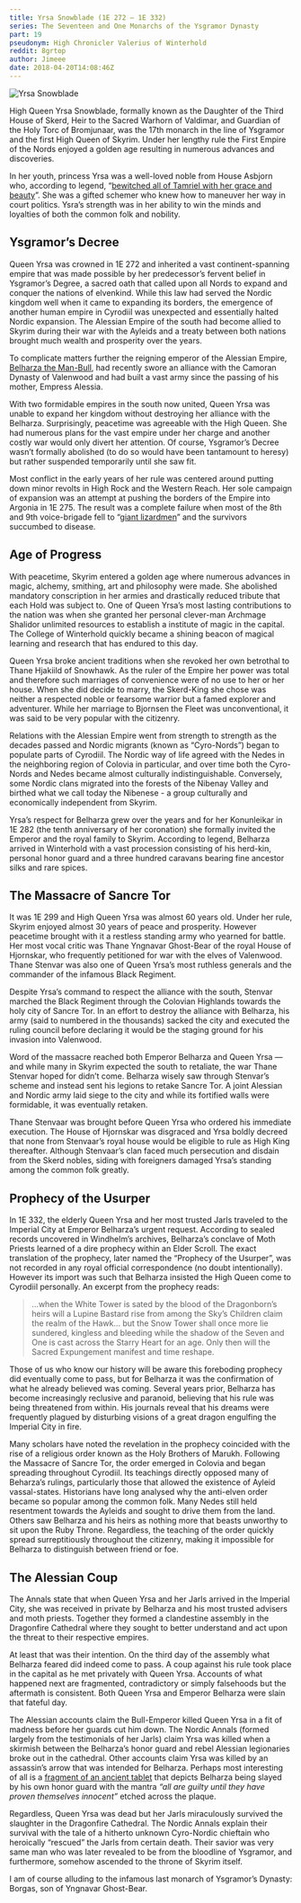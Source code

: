 ```yaml
---
title: Yrsa Snowblade (1E 272 — 1E 332)
series: The Seventeen and One Monarchs of the Ysgramor Dynasty
part: 19
pseudonym: High Chronicler Valerius of Winterhold
reddit: 8grtop
author: Jimeee
date: 2018-04-20T14:08:46Z
---
```


![Yrsa Snowblade][banner]

High Queen Yrsa Snowblade, formally known as the Daughter of the Third House of
Skerd, Heir to the Sacred Warhorn of Valdimar, and Guardian of the Holy Torc of
Bromjunaar, was the 17th monarch in the line of Ysgramor and the first High
Queen of Skyrim. Under her lengthy rule the First Empire of the Nords enjoyed a
golden age resulting in numerous advances and discoveries.

In her youth, princess Yrsa was a well-loved noble from House Asbjorn who,
according to legend, “[bewitched all of Tamriel with her grace and beauty][0]”.
She was a gifted schemer who knew how to maneuver her way in court politics.
Ysra’s strength was in her ability to win the minds and loyalties of both the
common folk and nobility.

## Ysgramor’s Decree

Queen Yrsa was crowned in 1E 272 and inherited a vast continent-spanning empire
that was made possible by her predecessor’s fervent belief in Ysgramor’s Degree,
a sacred oath that called upon all Nords to expand and conquer the nations of
elvenkind. While this law had served the Nordic kingdom well when it came to
expanding its borders, the emergence of another human empire in Cyrodiil was
unexpected and essentially halted Nordic expansion. The Alessian Empire of the
south had become allied to Skyrim during their war with the Ayleids and a treaty
between both nations brought much wealth and prosperity over the years.

To complicate matters further the reigning emperor of the Alessian Empire,
[Belharza the Man-Bull][1], had recently swore an alliance with the Camoran
Dynasty of Valenwood and had built a vast army since the passing of his mother,
Empress Alessia.

With two formidable empires in the south now united, Queen Yrsa was unable to
expand her kingdom without destroying her alliance with the Belharza.
Surprisingly, peacetime was agreeable with the High Queen. She had numerous
plans for the vast empire under her charge and another costly war would only
divert her attention. Of course, Ysgramor’s Decree wasn’t formally abolished (to
do so would have been tantamount to heresy) but rather suspended temporarily
until she saw fit.

Most conflict in the early years of her rule was centered around putting down
minor revolts in High Rock and the Western Reach. Her sole campaign of expansion
was an attempt at pushing the borders of the Empire into Argonia in 1E 275. The
result was a complete failure when most of the 8th and 9th voice-brigade fell to
“[giant lizardmen][2]” and the survivors succumbed to disease.

## Age of Progress

With peacetime, Skyrim entered a golden age where numerous advances in magic,
alchemy, smithing, art and philosophy were made. She abolished mandatory
conscription in her armies and drastically reduced tribute that each Hold was
subject to. One of Queen Yrsa’s most lasting contributions to the nation was
when she granted her personal clever-man Archmage Shalidor unlimited resources
to establish a institute of magic in the capital. The College of Winterhold
quickly became a shining beacon of magical learning and research that has
endured to this day.

Queen Yrsa broke ancient traditions when she revoked her own betrothal to Thane
Hjakiild of Snowhawk. As the ruler of the Empire her power was total and
therefore such marriages of convenience were of no use to her or her house. When
she did decide to marry, the Skerd-King she chose was neither a respected noble
or fearsome warrior but a famed explorer and adventurer. While her marriage to
Bjornsen the Fleet was unconventional, it was said to be very popular with the
citizenry.

Relations with the Alessian Empire went from strength to strength as the decades
passed and Nordic migrants (known as “Cyro-Nords”) began to populate parts of
Cyrodiil. The Nordic way of life agreed with the Nedes in the neighboring region
of Colovia in particular, and over time both the Cyro-Nords and Nedes became
almost culturally indistinguishable. Conversely, some Nordic clans migrated into
the forests of the Nibenay Valley and birthed what we call today the Nibenese -
a group culturally and economically independent from Skyrim.

Yrsa’s respect for Belharza grew over the years and for her Konunleikar in 1E
282 (the tenth anniversary of her coronation) she formally invited the Emperor
and the royal family to Skyrim. According to legend, Belharza arrived in
Winterhold with a vast procession consisting of his herd-kin, personal honor
guard and a three hundred caravans bearing fine ancestor silks and rare spices.

## The Massacre of Sancre Tor

It was 1E 299 and High Queen Yrsa was almost 60 years old. Under her rule,
Skyrim enjoyed almost 30 years of peace and prosperity. However peacetime
brought with it a restless standing army who yearned for battle. Her most vocal
critic was Thane Yngnavar Ghost-Bear of the royal House of Hjornskar, who
frequently petitioned for war with the elves of Valenwood. Thane Stenvar was
also one of Queen Yrsa’s most ruthless generals and the commander of the
infamous Black Regiment.

Despite Yrsa’s command to respect the alliance with the south, Stenvar marched
the Black Regiment through the Colovian Highlands towards the holy city of
Sancre Tor. In an effort to destroy the alliance with Belharza, his army (said
to numbered in the thousands) sacked the city and executed the ruling council
before declaring it would be the staging ground for his invasion into Valenwood.

Word of the massacre reached both Emperor Belharza and Queen Yrsa — and while
many in Skyrim expected the south to retaliate, the war Thane Stenvar hoped for
didn’t come. Belharza wisely saw through Stenvar’s scheme and instead sent his
legions to retake Sancre Tor. A joint Alessian and Nordic army laid siege to the
city and while its fortified walls were formidable, it was eventually retaken.

Thane Stenvaar was brought before Queen Yrsa who ordered his immediate
execution. The House of Hjornskar was disgraced and Yrsa boldly decreed that
none from Stenvaar’s royal house would be eligible to rule as High King
thereafter. Although Stenvaar’s clan faced much persecution and disdain from the
Skerd nobles, siding with foreigners damaged Yrsa’s standing among the common
folk greatly.

## Prophecy of the Usurper

In 1E 332, the elderly Queen Yrsa and her most trusted Jarls traveled to the
Imperial City at Emperor Belharza’s urgent request. According to sealed records
uncovered in Windhelm’s archives, Belharza’s conclave of Moth Priests learned of
a dire prophecy within an Elder Scroll. The exact translation of the prophecy,
later named the “Prophecy of the Usurper”, was not recorded in any royal
official correspondence (no doubt intentionally). However its import was such
that Belharza insisted the High Queen come to Cyrodiil personally. An excerpt
from the prophecy reads:

> …when the White Tower is sated by the blood of the Dragonborn’s heirs will a
> Lupine Bastard rise from among the Sky’s Children claim the realm of the Hawk…
> but the Snow Tower shall once more lie sundered, kingless and bleeding while
> the shadow of the Seven and One is cast across the Starry Heart for an age.
> Only then will the Sacred Expungement manifest and time reshape.

Those of us who know our history will be aware this foreboding prophecy did
eventually come to pass, but for Belharza it was the confirmation of what he
already believed was coming. Several years prior, Belharza has become
increasingly reclusive and paranoid, believing that his rule was being
threatened from within. His journals reveal that his dreams were frequently
plagued by disturbing visions of a great dragon engulfing the Imperial City in
fire.

Many scholars have noted the revelation in the prophecy coincided with the rise
of a religious order known as the Holy Brothers of Marukh. Following the
Massacre of Sancre Tor, the order emerged in Colovia and began spreading
throughout Cyrodiil. Its teachings directly opposed many of Beharza’s rulings,
particularly those that allowed the existence of Ayleid vassal-states.
Historians have long analysed why the anti-elven order became so popular among
the common folk. Many Nedes still held resentment towards the Ayleids and sought
to drive them from the land. Others saw Belharza and his heirs as nothing more
that beasts unworthy to sit upon the Ruby Throne. Regardless, the teaching of
the order quickly spread surreptitiously throughout the citizenry, making it
impossible for Belharza to distinguish between friend or foe.

## The Alessian Coup

The Annals state that when Queen Yrsa and her Jarls arrived in the Imperial
City, she was received in private by Belharza and his most trusted advisers and
moth priests. Together they formed a clandestine assembly in the Dragonfire
Cathedral where they sought to better understand and act upon the threat to
their respective empires.

At least that was their intention. On the third day of the assembly what
Belharza feared did indeed come to pass. A coup against his rule took place in
the capital as he met privately with Queen Yrsa. Accounts of what happened next
are fragmented, contradictory or simply falsehoods but the aftermath is
consistent. Both Queen Yrsa and Emperor Belharza were slain that fateful day.

The Alessian accounts claim the Bull-Emperor killed Queen Yrsa in a fit of
madness before her guards cut him down. The Nordic Annals (formed largely from
the testimonials of her Jarls) claim Yrsa was killed when a skirmish between the
Belharza’s honor guard and rebel Alessian legionaries broke out in the
cathedral. Other accounts claim Yrsa was killed by an assassin’s arrow that was
intended for Belharza. Perhaps most interesting of all is a [fragment of an
ancient tablet][3] that depicts Belharza being slayed by his own honor guard
with the mantra _“all are guilty until they have proven themselves innocent”_
etched across the plaque.

Regardless, Queen Yrsa was dead but her Jarls miraculously survived the
slaughter in the Dragonfire Cathedral. The Nordic Annals explain their survival
with the tale of a hitherto unknown Cyro-Nordic chieftain who heroically
“rescued” the Jarls from certain death. Their savior was very same man who was
later revealed to be from the bloodline of Ysgramor, and furthermore, somehow
ascended to the throne of Skyrim itself.

I am of course alluding to the infamous last monarch of Ysgramor’s Dynasty:
Borgas, son of Yngnavar Ghost-Bear.

[0]: http://en.uesp.net/wiki/Skyrim:Elemental_Fury#Word_Wall_Translations
[1]: http://en.uesp.net/wiki/Lore:Belharza
[2]: http://en.uesp.net/wiki/Online:Behemoth
[3]: http://en.uesp.net/wiki/Lore:On_Minotaurs
[banner]: ./8grtop/banner-yrsa.png
